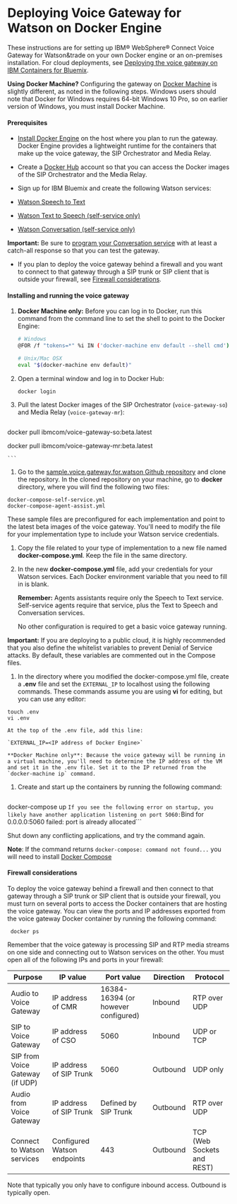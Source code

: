 # Deploying Voice Gateway for Watson on Docker Engine

These instructions are for setting up IBM&reg; WebSphere&reg; Connect Voice Gateway for Watson&trade on your own Docker engine or an on-premises installation. For cloud deployments, see [Deploying the voice gateway on IBM Containers for Bluemix](deploybmix.md).

**Using Docker Machine?** Configuring the gateway on [Docker Machine](https://docs.docker.com/machine/overview/) is slightly different, as noted in the following steps. Windows users should note that Docker for Windows requires 64-bit Windows 10 Pro, so on earlier version of Windows, you must install Docker Machine.

#### Prerequisites

* [Install Docker Engine](https://docs.docker.com/engine/installation/) on the host where you plan to run the gateway. Docker Engine provides a lightweight runtime for the containers that make up the voice gateway, the SIP Orchestrator and Media Relay.

* Create a [Docker Hub](https://hub.docker.com/) account so that you can access the Docker images of the SIP Orchestrator and the Media Relay.

* Sign up for IBM Bluemix and create the following Watson services:
 * [Watson Speech to Text](https://console.ng.bluemix.net/catalog/services/speech-to-text)
 * [Watson Text to Speech (self-service only)](https://console.ng.bluemix.net/catalog/services/text-to-speech)
 * [Watson Conversation (self-service only)](https://console.ng.bluemix.net/catalog/services/conversation)

 **Important:** Be sure to [program your Conversation service](https://www.ibm.com/watson/developercloud/doc/conversation/t_dialog_build.shtml) with at least a catch-all response so that you can test the gateway.

* If you plan to deploy the voice gateway behind a firewall and you want to connect to that gateway through a SIP trunk or SIP client that is outside your firewall, see [Firewall considerations](#firewall-considerations).

#### Installing and running the voice gateway

 1. **Docker Machine only:** Before you can log in to Docker, run this command from the command line to set the shell to point to the Docker Engine:

    ```bash
    # Windows
    @FOR /f "tokens=*" %i IN ('docker-machine env default --shell cmd') DO @%i

    # Unix/Mac OSX
    eval "$(docker-machine env default)"
    ```

 1. Open a terminal window and log in to Docker Hub:

    ```
    docker login
    ```
 1. Pull the latest Docker images of the SIP Orchestrator (`voice-gateway-so`) and Media Relay (`voice-gateway-mr`):

    ```
  docker pull ibmcom/voice-gateway-so:beta.latest

  docker pull ibmcom/voice-gateway-mr:beta.latest

    ```

 1. Go to the [sample.voice.gateway.for.watson Github repository](https://github.com/WASdev/sample.voice.gateway.for.watson) and clone the repository. In the cloned repository on your machine, go to **docker** directory, where you will find the following two files:
  ```
  docker-compose-self-service.yml
  docker-compose-agent-assist.yml
  ```

  These sample files are preconfigured for each implementation and point to the latest beta images of the voice gateway. You'll need to modify the file for your implementation type to include your Watson service credentials.

  1. Copy the file related to your type of implementation to a new file named **docker-compose.yml**. Keep the file in the same directory.
  1. In the new **docker-compose.yml** file, add your credentials for your Watson services. Each Docker environment variable that you need to fill in is blank.

      **Remember:** Agents assistants require only the Speech to Text service. Self-service agents require that service, plus the Text to Speech and Conversation services.

      No other configuration is required to get a basic voice gateway running.

  **Important:** If you are deploying to a public cloud, it is highly recommended that you also define the whitelist variables to prevent Denial of Service attacks. By default, these variables are commented out in the Compose files.

 1. In the directory where you modified the docker-compose.yml file, create a **.env** file and set the `EXTERNAL_IP` to localhost using the following commands. These commands assume you are using **vi** for editing, but you can use any editor:

   ```
 touch .env
 vi .env
   ```
    At the top of the .env file, add this line:

    `EXTERNAL_IP=<IP address of Docker Engine>`

    **Docker Machine only**: Because the voice gateway will be running in a virtual machine, you'll need to determine the IP address of the VM and set it in the .env file. Set it to the IP returned from the `docker-machine ip` command.

 1. Create and start up the containers by running the following command:

    ```
 docker-compose up
    ```
  If you see the following error on startup, you likely have another application listening on port 5060:
  ```Bind for 0.0.0.0:5060 failed: port is already allocated```

  Shut down any conflicting applications, and try the command again.

  **Note**: If the command returns `docker-compose: command not found...` you will need to install [Docker Compose](https://docs.docker.com/compose/install/)

#### Firewall considerations

To deploy the voice gateway behind a firewall and then connect to that gateway through a SIP trunk or SIP client that is outside your firewall, you must turn on several ports to access the Docker containers that are hosting the voice gateway. You can view the ports and IP addresses exported from the voice gateway Docker container by running the following command:

   ```
    docker ps
   ```
Remember that the voice gateway is processing SIP and RTP media streams on one side and connecting out to Watson services on the other. You must open all of the following IPs and ports in your firewall:

| Purpose | IP value | Port value | Direction | Protocol |
| -------------- | ------ | ----------- | ---------- | -----------|
| Audio to Voice Gateway | IP address of CMR | 16384-16394 (or however configured)| Inbound | RTP over UDP |
| SIP to Voice Gateway | IP address of CSO | 5060| Inbound | UDP or TCP |
| SIP from Voice Gateway (if UDP) | IP address of SIP Trunk | 5060| Outbound | UDP only |
| Audio from Voice Gateway | IP address of SIP Trunk | Defined by SIP Trunk | Outbound | RTP over UDP |
| Connect to Watson services | Configured Watson endpoints | 443| Outbound | TCP (Web Sockets and REST) |

Note that typically you only have to configure inbound access. Outbound is typically open.
